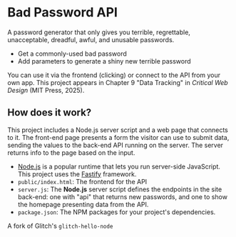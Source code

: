 # Bad Password API

A password generator that only gives you terrible, regrettable, unacceptable, dreadful, awful, and unusable passwords. 

- Get a commonly-used bad password
- Add parameters to generate a shiny new terrible password

You can use it via the frontend (clicking) or connect to the API from your own app. This project appears in Chapter 9 "Data Tracking" in <em>Critical Web Design</em> (MIT Press, 2025).


## How does it work?

This project includes a Node.js server script and a web page that connects to it. The front-end page presents a form the visitor can use to submit data, sending the values to the back-end API running on the server. The server returns info to the page based on the input.

- [Node.js](https://nodejs.org/en/about/) is a popular runtime that lets you run server-side JavaScript. This project uses the [Fastify](https://www.fastify.io/) framework.
- `public/index.html`: The frontend for the API
- `server.js`: The **Node.js** server script defines the endpoints in the site back-end: one with "api" that returns new passwords, and one to show the homepage presenting data from the API. 
- `package.json`: The NPM packages for your project's dependencies.


A fork of Glitch's `glitch-hello-node`